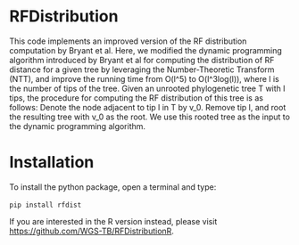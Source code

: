 # RFDistribution
This code implements an improved version of the RF distribution computation by Bryant et al.
Here, we modified the dynamic programming algorithm introduced by Bryant et al for computing the distribution of RF distance 
for a given tree by leveraging the Number-Theoretic Transform (NTT), and improve the running time from O(l^5) to O(l^3log(l)), 
where l is the number of tips of the tree.
Given an unrooted phylogenetic tree T with l tips, the procedure for computing the RF distribution of this tree is as follows:
Denote the node adjacent to tip l in T by v_0. Remove tip l, and root the resulting tree with v_0 as the root. We use this 
rooted tree as the input to the dynamic programming algorithm.

# Installation

To install the python package, open a terminal and type:<br><br>
`pip install rfdist`

If you are interested in the R version instead, please visit https://github.com/WGS-TB/RFDistributionR.
